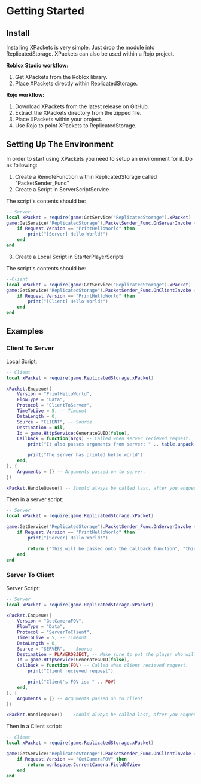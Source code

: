 # Getting Started

## Install

Installing XPackets is very simple. Just drop the module into ReplicatedStorage. XPackets can also be used within a Rojo project.

**Roblox Studio workflow:**
1. Get XPackets from the Roblox library.
2. Place XPackets directly within ReplicatedStorage.

**Rojo workflow:**
1. Download XPackets from the latest release on GitHub.
2. Extract the XPackets directory from the zipped file.
3. Place XPackets within your project.
4. Use Rojo to point XPackets to ReplicatedStorage.

## Setting Up The Environment

In order to start using XPackets you need to setup an environment for it.
Do as following:
1. Create a RemoteFunction within ReplicatedStorage called "PacketSender_Func"
2. Create a Script in ServerScriptService

The script's contents should be:

```lua
-- Server
local xPacket = require(game:GetService("ReplicatedStorage").xPacket)
game:GetService("ReplicatedStorage").PacketSender_Func.OnServerInvoke = function(Player, Request)
    if Request.Version == "PrintHelloWorld" then
        print("[Server] Hello World!")
    end
end
```

3. Create a Local Script in StarterPlayerScripts

The script's contents should be:

```lua
--Client
local xPacket = require(game:GetService("ReplicatedStorage").xPacket)
game:GetService("ReplicatedStorage").PacketSender_Func.OnClientInvoke = function(Request)
    if Request.Version == "PrintHelloWorld" then
        print("[Client] Hello World!")
    end
end
```

## Examples

### Client To Server

Local Script:
```lua
-- Client
local xPacket = require(game.ReplicatedStorage.xPacket)

xPacket.Enqueue({
	Version = "PrintHelloWorld",
	FlowType = "Data",
	Protocol = "ClientToServer",
	TimeToLive = 5, -- Timeout
	DataLength = 0,
	Source = "CLIENT", -- Source
	Destination = nil,
	Id = game.HttpService:GenerateGUID(false),
	Callback = function(args) -- Called when server recieved request.
        print("It also passes arguments from server: " .. table.unpack(args))

        print("The server has printed hello world")
	end,
}, {
	Arguments = {} -- Arguments passed on to server.
})

xPacket.HandleQueue() -- Should always be called last, after you enqueued the packets.
```

Then in a server script:
```lua
-- Server
local xPacket = require(game.ReplicatedStorage.xPacket)

game:GetService("ReplicatedStorage").PacketSender_Func.OnServerInvoke = function(Player, Request)
    if Request.Version == "PrintHelloWorld" then
        print("[Server] Hello World!")

        return {"This will be passed onto the callback function", "this too", "and this."}
    end
end
```

### Server To Client

Server Script:
```lua
-- Server
local xPacket = require(game.ReplicatedStorage.xPacket)

xPacket.Enqueue({
    Version = "GetCameraFOV",
    FlowType = "Data",
    Protocol = "ServerToClient",
    TimeToLive = 5, -- Timeout
    DataLength = 0,
    Source = "SERVER", -- Source
    Destination = PLAYEROBJECT, -- Make sure to put the player who will recieved the packet.
    Id = game.HttpService:GenerateGUID(false),
    Callback = function(FOV) -- Called when client recieved request.
        print("Client recieved request")

        print("Client's FOV is: " .. FOV)
    end,
}, {
    Arguments = {} -- Arguments passed on to client.
})

xPacket.HandleQueue() -- Should always be called last, after you enqueued the packets. 
```

Then in a Client script:
```lua
-- Client
local xPacket = require(game.ReplicatedStorage.xPacket)

game:GetService("ReplicatedStorage").PacketSender_Func.OnClientInvoke = function(Request)
    if Request.Version == "GetCameraFOV" then
        return workspace.CurrentCamera.FieldOfView
    end
end
```